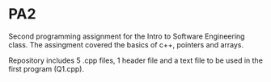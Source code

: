 # PA2

Second programming assignment for the Intro to Software Engineering class. 
The assingment covered the basics of c++, pointers and arrays. 



Repository includes 5 .cpp files, 1 header file and a text file to be used in the first program (Q1.cpp). 
